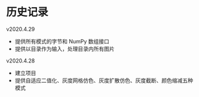 # 历史记录

v2020.4.29

+   提供所有模式的字节和 NumPy 数组接口
+   提供以目录作为输入，处理目录内所有图片

v2020.4.28

+   建立项目
+   提供自适应二值化、灰度网格仿色、灰度扩散仿色、灰度截断、颜色缩减五种模式